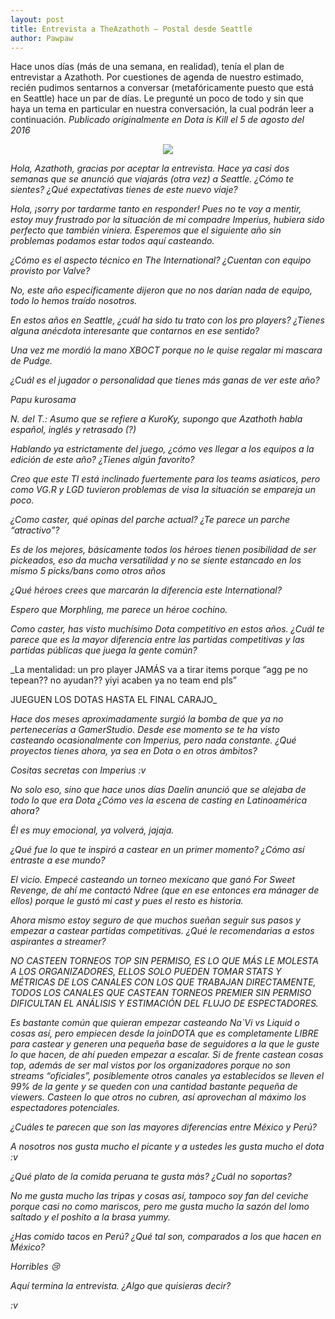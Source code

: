 ```yaml
---
layout: post
title: Entrevista a TheAzathoth — Postal desde Seattle
author: Pawpaw
---
```


Hace unos días (más de una semana, en realidad), tenía el plan de entrevistar a Azathoth. Por cuestiones de agenda de nuestro estimado, recién pudimos sentarnos a conversar (metafóricamente puesto que está en Seattle) hace un par de días. Le pregunté un poco de todo y sin que haya un tema en particular en nuestra conversación, la cual podrán leer a continuación. _Publicado originalmente en Dota is Kill el 5 de agosto del 2016_

<p align="center">
  <img src="http://pawpaw.me/images/posts/azathoth-patrick.jpg">
</p>

*Hola, Azathoth, gracias por aceptar la entrevista. Hace ya casi dos semanas que se anunció que viajarás (otra vez) a Seattle. ¿Cómo te sientes? ¿Qué expectativas tienes de este nuevo viaje?*

_Hola, ¡sorry por tardarme tanto en responder! Pues no te voy a mentir, estoy muy frustrado por la situación de mi compadre Imperius, hubiera sido perfecto que también viniera. Esperemos que el siguiente año sin problemas podamos estar todos aquí casteando._

*¿Cómo es el aspecto técnico en The International? ¿Cuentan con equipo provisto por Valve?*

_No, este año específicamente dijeron que no nos darían nada de equipo, todo lo hemos traído nosotros._

*En estos años en Seattle, ¿cuál ha sido tu trato con los pro players? ¿Tienes alguna anécdota interesante que contarnos en ese sentido?*

_Una vez me mordió la mano XBOCT porque no le quise regalar mi mascara de Pudge._

*¿Cuál es el jugador o personalidad que tienes más ganas de ver este año?*

_Papu kurosama_

_N. del T.: Asumo que se refiere a KuroKy, supongo que Azathoth habla español, inglés y retrasado (?)_

*Hablando ya estrictamente del juego, ¿cómo ves llegar a los equipos a la edición de este año? ¿Tienes algún favorito?*

_Creo que este TI está inclinado fuertemente para los teams asiaticos, pero como VG.R y LGD tuvieron problemas de visa la situación se empareja un poco._

*¿Como caster, qué opinas del parche actual? ¿Te parece un parche “atractivo”?*

_Es de los mejores, básicamente todos los héroes tienen posibilidad de ser pickeados, eso da mucha versatilidad y no se siente estancado en los mismo 5 picks/bans como otros años_

*¿Qué héroes crees que marcarán la diferencia este International?*

_Espero que Morphling, me parece un héroe cochino._

*Como caster, has visto muchísimo Dota competitivo en estos años. ¿Cuál te parece que es la mayor diferencia entre las partidas competitivas y las partidas públicas que juega la gente común?*

_La mentalidad: un pro player JAMÁS va a tirar items porque “agg pe no tepean?? no ayudan?? yiyi acaben ya no team end pls”

JUEGUEN LOS DOTAS HASTA EL FINAL CARAJO_

*Hace dos meses aproximadamente surgió la bomba de que ya no pertenecerías a GamerStudio. Desde ese momento se te ha visto casteando ocasionalmente con Imperius, pero nada constante. ¿Qué proyectos tienes ahora, ya sea en Dota o en otros ámbitos?*

_Cositas secretas con Imperius :v_

*No solo eso, sino que hace unos días Daelin anunció que se alejaba de todo lo que era Dota ¿Cómo ves la escena de casting en Latinoamérica ahora?*

_Él es muy emocional, ya volverá, jajaja._

*¿Qué fue lo que te inspiró a castear en un primer momento? ¿Cómo así entraste a ese mundo?*

_El vicio. Empecé casteando un torneo mexicano que ganó For Sweet Revenge, de ahí me contactó Ndree (que en ese entonces era mánager de ellos) porque le gustó mi cast y pues el resto es historia._

*Ahora mismo estoy seguro de que muchos sueñan seguir sus pasos y empezar a castear partidas competitivas. ¿Qué le recomendarias a estos aspirantes a streamer?*

_NO CASTEEN TORNEOS TOP SIN PERMISO, ES LO QUE MÁS LE MOLESTA A LOS ORGANIZADORES, ELLOS SOLO PUEDEN TOMAR STATS Y MÉTRICAS DE LOS CANALES CON LOS QUE TRABAJAN DIRECTAMENTE, TODOS LOS CANALES QUE CASTEAN TORNEOS PREMIER SIN PERMISO DIFICULTAN EL ANÁLISIS Y ESTIMACIÓN DEL FLUJO DE ESPECTADORES._

_Es bastante común que quieran empezar casteando Na`Vi vs Liquid o cosas así, pero empiecen desde la joinDOTA que es completamente LIBRE para castear y generen una pequeña base de seguidores a la que le guste lo que hacen, de ahí pueden empezar a escalar. Si de frente castean cosas top, además de ser mal vistos por los organizadores porque no son streams “oficiales”, posiblemente otros canales ya establecidos se lleven el 99% de la gente y se queden con una cantidad bastante pequeña de viewers. Casteen lo que otros no cubren, así aprovechan al máximo los espectadores potenciales._

*¿Cuáles te parecen que son las mayores diferencias entre México y Perú?*

_A nosotros nos gusta mucho el picante y a ustedes les gusta mucho el dota :v_

*¿Qué plato de la comida peruana te gusta más? ¿Cuál no soportas?*

_No me gusta mucho las tripas y cosas así, tampoco soy fan del ceviche porque casi no como mariscos, pero me gusta mucho la sazón del lomo saltado y el poshito a la brasa yummy._

*¿Has comido tacos en Perú? ¿Qué tal son, comparados a los que hacen en México?*

_Horribles 😢_

*Aquí termina la entrevista. ¿Algo que quisieras decir?*

_:v_